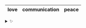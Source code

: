 | love | communication | peace |
| :--: | :-----------: | :---: |

<details>
  <summary>✨</summary>
  These words are chosen at random each day. New words will appear here tomorrow morning.
</details>